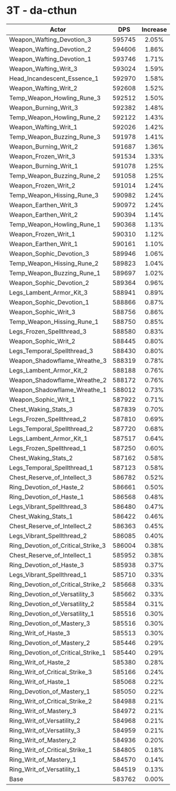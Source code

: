 # 3T - da-cthun
| Actor | DPS | Increase |
|---|:---:|:---:|
|Weapon_Wafting_Devotion_3|595745|2.05%|
|Weapon_Wafting_Devotion_2|594606|1.86%|
|Weapon_Wafting_Devotion_1|593746|1.71%|
|Weapon_Wafting_Writ_3|593024|1.59%|
|Head_Incandescent_Essence_1|592970|1.58%|
|Weapon_Wafting_Writ_2|592608|1.52%|
|Temp_Weapon_Howling_Rune_3|592512|1.50%|
|Weapon_Burning_Writ_3|592382|1.48%|
|Temp_Weapon_Howling_Rune_2|592122|1.43%|
|Weapon_Wafting_Writ_1|592026|1.42%|
|Temp_Weapon_Buzzing_Rune_3|591978|1.41%|
|Weapon_Burning_Writ_2|591687|1.36%|
|Weapon_Frozen_Writ_3|591534|1.33%|
|Weapon_Burning_Writ_1|591078|1.25%|
|Temp_Weapon_Buzzing_Rune_2|591058|1.25%|
|Weapon_Frozen_Writ_2|591014|1.24%|
|Temp_Weapon_Hissing_Rune_3|590982|1.24%|
|Weapon_Earthen_Writ_3|590972|1.24%|
|Weapon_Earthen_Writ_2|590394|1.14%|
|Temp_Weapon_Howling_Rune_1|590368|1.13%|
|Weapon_Frozen_Writ_1|590310|1.12%|
|Weapon_Earthen_Writ_1|590161|1.10%|
|Weapon_Sophic_Devotion_3|589946|1.06%|
|Temp_Weapon_Hissing_Rune_2|589823|1.04%|
|Temp_Weapon_Buzzing_Rune_1|589697|1.02%|
|Weapon_Sophic_Devotion_2|589364|0.96%|
|Legs_Lambent_Armor_Kit_3|588941|0.89%|
|Weapon_Sophic_Devotion_1|588866|0.87%|
|Weapon_Sophic_Writ_3|588756|0.86%|
|Temp_Weapon_Hissing_Rune_1|588750|0.85%|
|Legs_Frozen_Spellthread_3|588580|0.83%|
|Weapon_Sophic_Writ_2|588445|0.80%|
|Legs_Temporal_Spellthread_3|588430|0.80%|
|Weapon_Shadowflame_Wreathe_3|588319|0.78%|
|Legs_Lambent_Armor_Kit_2|588188|0.76%|
|Weapon_Shadowflame_Wreathe_2|588172|0.76%|
|Weapon_Shadowflame_Wreathe_1|588012|0.73%|
|Weapon_Sophic_Writ_1|587922|0.71%|
|Chest_Waking_Stats_3|587839|0.70%|
|Legs_Frozen_Spellthread_2|587810|0.69%|
|Legs_Temporal_Spellthread_2|587720|0.68%|
|Legs_Lambent_Armor_Kit_1|587517|0.64%|
|Legs_Frozen_Spellthread_1|587250|0.60%|
|Chest_Waking_Stats_2|587162|0.58%|
|Legs_Temporal_Spellthread_1|587123|0.58%|
|Chest_Reserve_of_Intellect_3|586782|0.52%|
|Ring_Devotion_of_Haste_2|586661|0.50%|
|Ring_Devotion_of_Haste_1|586568|0.48%|
|Legs_Vibrant_Spellthread_3|586480|0.47%|
|Chest_Waking_Stats_1|586422|0.46%|
|Chest_Reserve_of_Intellect_2|586363|0.45%|
|Legs_Vibrant_Spellthread_2|586085|0.40%|
|Ring_Devotion_of_Critical_Strike_3|586004|0.38%|
|Chest_Reserve_of_Intellect_1|585952|0.38%|
|Ring_Devotion_of_Haste_3|585938|0.37%|
|Legs_Vibrant_Spellthread_1|585710|0.33%|
|Ring_Devotion_of_Critical_Strike_2|585668|0.33%|
|Ring_Devotion_of_Versatility_3|585662|0.33%|
|Ring_Devotion_of_Versatility_2|585584|0.31%|
|Ring_Devotion_of_Versatility_1|585516|0.30%|
|Ring_Devotion_of_Mastery_3|585516|0.30%|
|Ring_Writ_of_Haste_3|585513|0.30%|
|Ring_Devotion_of_Mastery_2|585446|0.29%|
|Ring_Devotion_of_Critical_Strike_1|585440|0.29%|
|Ring_Writ_of_Haste_2|585380|0.28%|
|Ring_Writ_of_Critical_Strike_3|585166|0.24%|
|Ring_Writ_of_Haste_1|585068|0.22%|
|Ring_Devotion_of_Mastery_1|585050|0.22%|
|Ring_Writ_of_Critical_Strike_2|584988|0.21%|
|Ring_Writ_of_Mastery_3|584972|0.21%|
|Ring_Writ_of_Versatility_2|584968|0.21%|
|Ring_Writ_of_Versatility_3|584959|0.21%|
|Ring_Writ_of_Mastery_2|584936|0.20%|
|Ring_Writ_of_Critical_Strike_1|584805|0.18%|
|Ring_Writ_of_Mastery_1|584570|0.14%|
|Ring_Writ_of_Versatility_1|584519|0.13%|
|Base|583762|0.00%|
